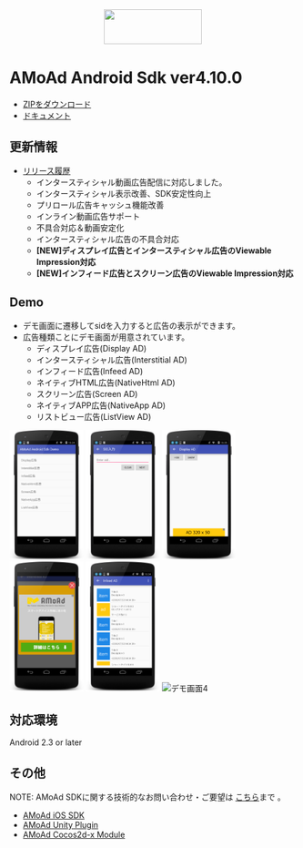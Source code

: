 <div align="center">
<img width="172" height="61" src="http://www.amoad.com/images/logo.png">
</div>

# AMoAd Android Sdk ver4.10.0

- [ZIPをダウンロード](https://github.com/amoad/amoad-android-sdk/archive/master.zip)
- [ドキュメント](https://github.com/amoad/amoad-android-sdk/wiki)

## 更新情報
* [リリース履歴](https://github.com/amoad/amoad-android-sdk/releases)
  * インタースティシャル動画広告配信に対応しました。
  * インタースティシャル表示改善、SDK安定性向上
  * プリロール広告キャッシュ機能改善
  * インライン動画広告サポート
  * 不具合対応＆動画安定化
  * インタースティシャル広告の不具合対応
  * **[NEW]ディスプレイ広告とインタースティシャル広告のViewable Impression対応**
  * **[NEW]インフィード広告とスクリーン広告のViewable Impression対応**

## Demo
* デモ画面に遷移してsidを入力すると広告の表示ができます。
* 広告種類ことにデモ画面が用意されています。
  * ディスプレイ広告(Display AD)
  * インタースティシャル広告(Interstitial AD)
  * インフィード広告(Infeed AD)
  * ネイティブHTML広告(NativeHtml AD)
  * スクリーン広告(Screen AD)
  * ネイティブAPP広告(NativeApp AD)
  * リストビュー広告(ListView AD)

<div>
	<img src="/Images/MainActivity.png" width=130 alt="Main画面">
	<img src="/Images/FormActivity.png" width=130 alt="sid入力画面">
	<img src="/Images/DisplayActivity.png" width=130 alt="デモ画面1">
	<img src="/Images/InterstitialActivity.png" width=130 alt="デモ画面2">
	<img src="/Images/InfeedActivity.png" width=130 alt="デモ画面3">
	<img src="/Images/ScreenActivity.png" width=130 alt="デモ画面4">
</div>

## 対応環境
Android 2.3 or later

## その他
NOTE: AMoAd SDKに関する技術的なお問い合わせ・ご要望は [こちら](https://github.com/amoad/amoad-ios-sdk/issues)まで 。

- [AMoAd iOS SDK](https://github.com/amoad/amoad-ios-sdk)
- [AMoAd Unity Plugin](https://github.com/amoad/amoad-unity-plugin)
- [AMoAd Cocos2d-x Module](https://github.com/amoad/amoad-cocos2dx-module)
